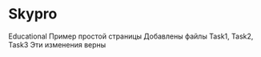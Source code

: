 # Skypro
Educational
Пример простой страницы
Добавлены файлы Task1, Task2, Task3
Эти изменения верны
